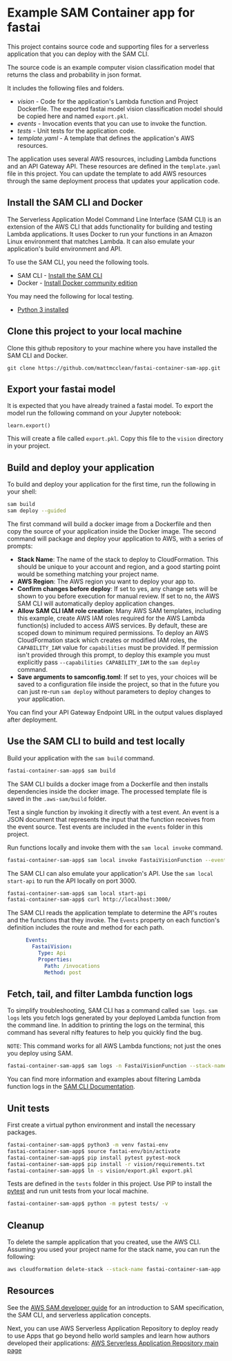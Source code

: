 # Example SAM Container app for fastai

This project contains source code and supporting files for a serverless application that you can deploy with the SAM CLI. 

The source code is an example computer vision classification model that returns the class and probability in json format.

It includes the following files and folders.

- *vision* - Code for the application's Lambda function and Project Dockerfile. The exported fastai model vision classification model should be copied here and named `export.pkl`.
- *events* - Invocation events that you can use to invoke the function.
- *tests* - Unit tests for the application code. 
- *template.yaml* - A template that defines the application's AWS resources.

The application uses several AWS resources, including Lambda functions and an API Gateway API. These resources are defined in the `template.yaml` file in this project. You can update the template to add AWS resources through the same deployment process that updates your application code.

## Install the SAM CLI and Docker

The Serverless Application Model Command Line Interface (SAM CLI) is an extension of the AWS CLI that adds functionality for building and testing Lambda applications. It uses Docker to run your functions in an Amazon Linux environment that matches Lambda. It can also emulate your application's build environment and API.

To use the SAM CLI, you need the following tools.

* SAM CLI - [Install the SAM CLI](https://docs.aws.amazon.com/serverless-application-model/latest/developerguide/serverless-sam-cli-install.html)
* Docker - [Install Docker community edition](https://hub.docker.com/search/?type=edition&offering=community)

You may need the following for local testing.
* [Python 3 installed](https://www.python.org/downloads/)

## Clone this project to your local machine

Clone this github repository to your machine where you have installed the SAM CLI and Docker.

```
git clone https://github.com/mattmcclean/fastai-container-sam-app.git
```

## Export your fastai model

It is expected that you have already trained a fastai model. To export the model run the following command on your Jupyter notebook:

```
learn.export()
```

This will create a file called `export.pkl`. Copy this file to the `vision` directory in your project.

## Build and deploy your application

To build and deploy your application for the first time, run the following in your shell:

```bash
sam build
sam deploy --guided
```

The first command will build a docker image from a Dockerfile and then copy the source of your application inside the Docker image. The second command will package and deploy your application to AWS, with a series of prompts:

* **Stack Name**: The name of the stack to deploy to CloudFormation. This should be unique to your account and region, and a good starting point would be something matching your project name.
* **AWS Region**: The AWS region you want to deploy your app to.
* **Confirm changes before deploy**: If set to yes, any change sets will be shown to you before execution for manual review. If set to no, the AWS SAM CLI will automatically deploy application changes.
* **Allow SAM CLI IAM role creation**: Many AWS SAM templates, including this example, create AWS IAM roles required for the AWS Lambda function(s) included to access AWS services. By default, these are scoped down to minimum required permissions. To deploy an AWS CloudFormation stack which creates or modified IAM roles, the `CAPABILITY_IAM` value for `capabilities` must be provided. If permission isn't provided through this prompt, to deploy this example you must explicitly pass `--capabilities CAPABILITY_IAM` to the `sam deploy` command.
* **Save arguments to samconfig.toml**: If set to yes, your choices will be saved to a configuration file inside the project, so that in the future you can just re-run `sam deploy` without parameters to deploy changes to your application.

You can find your API Gateway Endpoint URL in the output values displayed after deployment.

## Use the SAM CLI to build and test locally

Build your application with the `sam build` command.

```bash
fastai-container-sam-app$ sam build
```

The SAM CLI builds a docker image from a Dockerfile and then installs dependencies inside the docker image. The processed template file is saved in the `.aws-sam/build` folder.

Test a single function by invoking it directly with a test event. An event is a JSON document that represents the input that the function receives from the event source. Test events are included in the `events` folder in this project.

Run functions locally and invoke them with the `sam local invoke` command.

```bash
fastai-container-sam-app$ sam local invoke FastaiVisionFunction --event events/event.json
```

The SAM CLI can also emulate your application's API. Use the `sam local start-api` to run the API locally on port 3000.

```bash
fastai-container-sam-app$ sam local start-api
fastai-container-sam-app$ curl http://localhost:3000/
```

The SAM CLI reads the application template to determine the API's routes and the functions that they invoke. The `Events` property on each function's definition includes the route and method for each path.

```yaml
      Events:
        FastaiVision:
          Type: Api
          Properties:
            Path: /invocations
            Method: post
```

## Fetch, tail, and filter Lambda function logs

To simplify troubleshooting, SAM CLI has a command called `sam logs`. `sam logs` lets you fetch logs generated by your deployed Lambda function from the command line. In addition to printing the logs on the terminal, this command has several nifty features to help you quickly find the bug.

`NOTE`: This command works for all AWS Lambda functions; not just the ones you deploy using SAM.

```bash
fastai-container-sam-app$ sam logs -n FastaiVisionFunction --stack-name fastai-container-sam-app --tail
```

You can find more information and examples about filtering Lambda function logs in the [SAM CLI Documentation](https://docs.aws.amazon.com/serverless-application-model/latest/developerguide/serverless-sam-cli-logging.html).

## Unit tests

First create a virtual python environment and install the necessary packages.

```bash
fastai-container-sam-app$ python3 -m venv fastai-env
fastai-container-sam-app$ source fastai-env/bin/activate
fastai-container-sam-app$ pip install pytest pytest-mock
fastai-container-sam-app$ pip install -r vision/requirements.txt
fastai-container-sam-app$ ln -s vision/export.pkl export.pkl
```

Tests are defined in the `tests` folder in this project. Use PIP to install the [pytest](https://docs.pytest.org/en/latest/) and run unit tests from your local machine.

```bash
fastai-container-sam-app$ python -m pytest tests/ -v
```

## Cleanup

To delete the sample application that you created, use the AWS CLI. Assuming you used your project name for the stack name, you can run the following:

```bash
aws cloudformation delete-stack --stack-name fastai-container-sam-app
```

## Resources

See the [AWS SAM developer guide](https://docs.aws.amazon.com/serverless-application-model/latest/developerguide/what-is-sam.html) for an introduction to SAM specification, the SAM CLI, and serverless application concepts.

Next, you can use AWS Serverless Application Repository to deploy ready to use Apps that go beyond hello world samples and learn how authors developed their applications: [AWS Serverless Application Repository main page](https://aws.amazon.com/serverless/serverlessrepo/)
